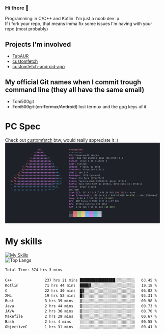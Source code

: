 ### Hi there 👋

Programming in C/C++ and Kotlin. I'm just a noob dev :p\
If i fork your repo, that means imma fix some issues I'm having with your repo (most probably)

## Projects I'm involved
 - [TabAUR](https://github.com/BurntRanch/TabAUR)
 - [customfetch](https://github.com/Toni500github/customfetch)
 - [customfetch-android-app](https://github.com/Toni500github/customfetch-android-app)

## My official Git names when I commit trough command line (they all have the same email)
* Toni500git
* ~~Toni500git (on Termux/Android)~~ lost termux and the gpg keys of it

# PC Spec
Check out [customfetch](https://github.com/Toni500github/customfetch) btw, would really appreciate it :)
![screenshot.png](https://github.com/Toni500github/customfetch/raw/main/screenshot.png)

# My skills
[![My Skills](https://skillicons.dev/icons?i=cpp,bash,kotlin,androidstudio,arch,linux&theme=light)](https://skillicons.dev)\
![Top Langs](https://github-readme-stats.vercel.app/api/top-langs/?username=Toni500github&layout=compact)

<!--START_SECTION:waka-->

```txt
Total Time: 374 hrs 3 mins

C++               237 hrs 21 mins ████████████████░░░░░░░░░   63.45 %
Kotlin            71 hrs 44 mins  ████▓░░░░░░░░░░░░░░░░░░░░   19.18 %
C                 22 hrs 30 mins  █▓░░░░░░░░░░░░░░░░░░░░░░░   06.02 %
XML               19 hrs 52 mins  █▒░░░░░░░░░░░░░░░░░░░░░░░   05.31 %
Rust              3 hrs 39 mins   ▒░░░░░░░░░░░░░░░░░░░░░░░░   00.98 %
Java              2 hrs 44 mins   ▒░░░░░░░░░░░░░░░░░░░░░░░░   00.73 %
JAVA              2 hrs 36 mins   ▒░░░░░░░░░░░░░░░░░░░░░░░░   00.70 %
Makefile          2 hrs 29 mins   ▒░░░░░░░░░░░░░░░░░░░░░░░░   00.67 %
Bash              2 hrs 4 mins    ░░░░░░░░░░░░░░░░░░░░░░░░░   00.55 %
ObjectiveC        1 hrs 31 mins   ░░░░░░░░░░░░░░░░░░░░░░░░░   00.41 %
```

<!--END_SECTION:waka-->
